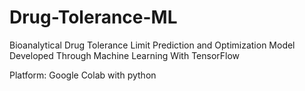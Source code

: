 # Drug-Tolerance-ML
Bioanalytical Drug Tolerance Limit Prediction and Optimization Model Developed Through Machine Learning With TensorFlow

Platform: Google Colab with python

